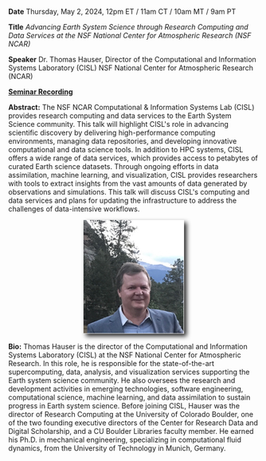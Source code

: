**Date** Thursday, May 2, 2024, 12pm ET / 11am CT / 10am MT / 9am PT

**Title** _Advancing Earth System Science through Research Computing and Data Services at the NSF National Center for Atmospheric Research (NSF NCAR)_

**Speaker** Dr. Thomas Hauser, Director of the Computational and Information Systems Laboratory (CISL) NSF National Center for Atmospheric Research (NCAR)

<a target="_blank" href='https://drive.google.com/file/d/1xmbSWXhaGr4xBJ6dUmGBWuSfwWZSXaYY/view?usp=sharing'>**Seminar Recording**</a>

**Abstract:** The NSF NCAR Computational & Information Systems Lab (CISL) provides research computing and data services to the Earth System Science community. This talk will highlight CISL's role in advancing scientific discovery by delivering high-performance computing environments, managing data repositories, and developing innovative computational and data science tools. In addition to HPC systems, CISL offers a wide range of data services, which provides access to petabytes of curated Earth science datasets. Through ongoing efforts in data assimilation, machine learning, and visualization, CISL provides researchers with tools to extract insights from the vast amounts of data generated by observations and simulations. This talk will discuss CISL's computing and data services and plans for updating the infrastructure to address the challenges of data-intensive workflows.

<p align=center>
<img src="assets/images/hauser.jpg" width="40%" style="filter: drop-shadow(5px 5px 5px #222);"/>
</p>

**Bio:** Thomas Hauser is the director of the Computational and Information Systems Laboratory (CISL) at the NSF National Center for Atmospheric Research. In this role, he is responsible for the state-of-the-art supercomputing, data, analysis, and visualization services supporting the Earth system science community. He also oversees the research and development activities in emerging technologies, software engineering, computational science, machine learning, and data assimilation to sustain progress in Earth system science. Before joining CISL, Hauser was the director of Research Computing at the University of Colorado Boulder, one of the two founding executive directors of the Center for Research Data and Digital Scholarship, and a CU Boulder Libraries faculty member. He earned his Ph.D. in mechanical engineering, specializing in computational fluid dynamics, from the University of Technology in Munich, Germany.
